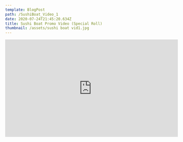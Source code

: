 ```yaml
---
template: BlogPost
path: /SushiBoat_Video_1
date: 2020-07-24T21:45:20.634Z
title: Sushi Boat Promo Video (Special Roll)
thumbnail: /assets/sushi boat vid1.jpg
---
```

<center><iframe width="560" height="315" src="https://www.youtube.com/embed/eKY8czpLZcE" frameborder="0" allow="accelerometer; autoplay; encrypted-media; gyroscope; picture-in-picture" allowfullscreen></iframe></center>
